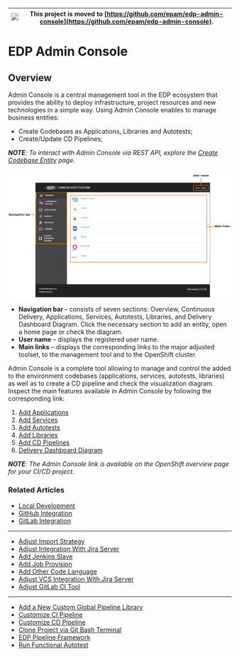 |![](https://upload.wikimedia.org/wikipedia/commons/thumb/1/17/Warning.svg/156px-Warning.svg.png) | This project is moved to [https://github.com/epam/edp-admin-console](https://github.com/epam/edp-admin-console).
|---|---|

# EDP Admin Console
## Overview
Admin Console is a central management tool in the EDP ecosystem that provides the ability to deploy infrastructure, project resources and new technologies in a simple way. 
Using Admin Console enables to manage business entities:
* Create Codebases as Applications, Libraries and Autotests;
* Create/Update CD Pipelines;

_**NOTE**: To interact with Admin Console via REST API, explore the [Create Codebase Entity](documentation/rest-api.md) page._

![overview-page](readme-resource/ac_overview_page.png "overview-page") 

- <strong>Navigation bar </strong>– consists of seven sections: Overview, Continuous Delivery, Applications, Services, Autotests, Libraries, and Delivery Dashboard Diagram. 
Click the necessary section to add an entity, open a home page or check the diagram.
- <strong>User name</strong> – displays the registered user name. 
- <strong>Main links</strong> – displays the corresponding links to the major adjusted toolset, to the management tool and to the OpenShift cluster.

Admin Console is a complete tool allowing to manage and control the added to the environment codebases (applications, 
services, autotests, libraries) as well as to create a CD pipeline and check the visualization diagram. 
Inspect the main features available in Admin Console by following the corresponding link:

1. [Add Applications](documentation/add_applications.md)
2. [Add Services](documentation/add_services.md)
3. [Add Autotests](documentation/add_autotests.md)
4. [Add Libraries](documentation/add_libraries.md)
5. [Add CD Pipelines](documentation/add_CD_pipelines.md)
6. [Delivery Dashboard Diagram](documentation/d_d_diagram.md)

_**NOTE**: The Admin Console link is available on the OpenShift overview page for your CI/CD project._

### Related Articles

* [Local Development](documentation/local_development.md)
* [GitHub Integration](documentation/github-integration.md)
* [GitLab Integration](documentation/gitlab-integration.md)
---
* [Adjust Import Strategy](documentation/import-strategy.md)
* [Adjust Integration With Jira Server](documentation/jira-server.md)
* [Add Jenkins Slave](https://github.com/epmd-edp/jenkins-operator/blob/master/documentation/add-jenkins-slave.md#add-jenkins-slave)
* [Add Job Provision](https://github.com/epmd-edp/jenkins-operator/blob/master/documentation/add-job-provision.md#add-job-provision)
* [Add Other Code Language](documentation/add_other_code_language.md)
* [Adjust VCS Integration With Jira Server](documentation/jira_vcs_integration.md)
* [Adjust GitLab CI Tool](documentation/ci-tool.md)
----
* [Add a New Custom Global Pipeline Library](documentation/cicd_customization/add_new_custom_global_pipeline_lib.md)
* [Customize CI Pipeline](documentation/cicd_customization/customize_ci_pipeline.md)
* [Customize CD Pipeline](documentation/cicd_customization/customize-deploy-pipeline.md)
* [Clone Project via Git Bash Terminal](documentation/cicd_customization/clone_project_using_gitbash.md)
* [EDP Pipeline Framework](documentation/cicd_customization/edp_pipeline_framework.md)
* [Run Functional Autotest](documentation/cicd_customization/run_functional_autotest.md)
